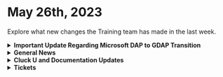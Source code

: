 # May 26th, 2023

Explore what new changes the Training team has made in the last week.

<details>

<summary><strong>Important Update Regarding Microsoft DAP to GDAP Transition</strong></summary>

Starting May 22, 2023, Microsoft will be transitioning from DAP (Delegated Access Permissions) relationships to GDAP (Granular Delegated Access Permissions) roles. According to Microsoft, only 35% of users have migrated to GDAP so far.

**Why is this important?**

This change in Microsoft's tenant management system may impact your Rewst account. If no action is taken, Microsoft will force migrate members of the AdminAgents group to a limited role, and Rewst functionality may be impacted. This will cause onboarding and setting items via CSP, Exchange, or Graph APIs to fail.

**How can we help you migrate?**

To assist you in this migration, we've provided some helpful resources:

* Conditional Access Best Practices: [https://rewst.help/docs/integrations/Cloud/Best-Practices/conditional-access-best-practices](https://rewst.help/docs/integrations/Cloud/Best-Practices/conditional-access-best-practices)
* Common CSP Error Troubleshooting: [https://rewst.help/docs/integrations/Cloud/Best-Practices/common-csp-error-troubleshooting](https://rewst.help/docs/integrations/Cloud/Best-Practices/common-csp-error-troubleshooting)
* Microsoft's Official Announcement: [https://learn.microsoft.com/en-us/partner-center/announcements/2023-april](https://learn.microsoft.com/en-us/partner-center/announcements/2023-april)

Additionally, you can choose any of the following three tools for migration:

* CIPP: https://cipp.app/ (Open-source solution)
* Microsoft Lighthouse (Requires a free Microsoft Lighthouse license)
* Microsoft's GDAP Migration tool

**Need help or have questions?**

The ROC team at Rewst is committed to helping you through this transition. If you need any assistance or have any questions, please don't hesitate to reach out in your private customer channel in our Discord server. If you're not already in our Discord server, you can join here: https://discord.gg/rewst and use the /verify slash command with your \[company] email address to authenticate.

**Checking your migration status**

If you are unsure if you have already migrated to GDAP, or want to double-check, you can visit [https://partner.microsoft.com/en-us/dashboard/commerce2/granularadminaccess/list.](https://partner.microsoft.com/en-us/dashboard/commerce2/granularadminaccess/list.) This page displays all your current GDAP relationships. If this list is empty, or does not load, you will need to perform the GDAP migration.

</details>

<details>

<summary><strong>General News</strong></summary>

* MSPGeekCon is finished! Thank you to everyone who came to the Pre-Day!

</details>

<details>

<summary><strong>Cluck U and Documentation Updates</strong></summary>

* Rewst.help has been updated to clean up and consolidate information, making for a more clear UX.
* The Documentation Category now has the following new sections:
  * Welcome to Rewst Page
  * User Management Section
* The Following Documentation has been released:
  * Open AI Integration Setup
  * Hubspot Integration Setup
* FAQs have been updated to include more Detail
* Rewst 101 will be piloted in the coming weeks! We will be rescheduling Rewst 101 \~ 104 to deliver then in order each week.

</details>

<details>

<summary><strong>Tickets</strong></summary>

With the ROC now using Halo for their ticketing system, this is when you should find a ticket created for you!

* [ ] A discussion with a ROC engineer that doesn't result in a fix on first discussion
* [ ] If you have a call to troubleshoot, create workflows or other ROC work
* [ ] For all onboarding or expansion work
* [ ] If a call results in a new workflow idea or request

If you'd like to manually create a ticket yourself, review the "Rewst Support" section at the bottom of this page.

</details>
